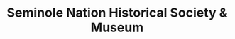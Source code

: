 ---
layout: repo
title: "Seminole Nation Historical Society & Museum"
id: 24744
permalink: repos/24744/
---